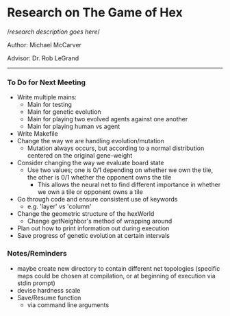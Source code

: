 # Research on The Game of Hex
/*research description goes here*/

Author: Michael McCarver

Advisor: Dr. Rob LeGrand
***

### To Do for Next Meeting
- Write multiple mains:
	- Main for testing
	- Main for genetic evolution
	- Main for playing two evolved agents against one another
	- Main for playing human vs agent
- Write Makefile
- Change the way we are handling evolution/mutation
	- Mutation always occurs, but according to a normal distribution centered on the original gene-weight
- Consider changing the way we evaluate board state
	- Use two values; one is 0/1 depending on whether we own the tile, the other is 0/1 whether the opponent owns the tile
		- This allows the neural net to find different importance in whether we own a tile or opponent owns a tile
- Go through code and ensure consistent use of keywords
	- e.g. 'layer' vs 'column'
- Change the geometric structure of the hexWorld
	- Change getNeighbor's method of wrapping around
- Plan out how to print information out during execution
- Save progress of genetic evolution at certain intervals

### Notes/Reminders
- maybe create new directory to contain different net topologies (specific maps could be chosen at compilation, or at beginning 	of execution via stdin prompt)
- devise hardness scale
- Save/Resume function
   - via command line arguments
